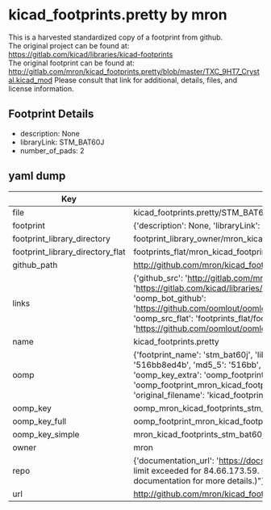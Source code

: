 # kicad_footprints.pretty by mron  
This is a harvested standardized copy of a footprint from github.  
The original project can be found at:  
https://gitlab.com/kicad/libraries/kicad-footprints  
The original footprint can be found at:
http://gitlab.com/mron/kicad_footprints.pretty/blob/master/TXC_9HT7_Crystal.kicad_mod
Please consult that link for additional, details, files, and license information.  
## Footprint Details
* description: None  
* libraryLink: STM_BAT60J  
* number_of_pads: 2  
## yaml dump  
| Key | Value |  
| --- | --- |  
| file | kicad_footprints.pretty/STM_BAT60J.kicad_mod |  
| footprint | {'description': None, 'libraryLink': 'STM_BAT60J', 'number_of_pads': 2} |  
| footprint_library_directory | footprint_library_owner/mron_kicad_footprints.pretty |  
| footprint_library_directory_flat | footprints_flat/mron_kicad_footprints_stm_bat60j/working |  
| github_path | http://github.com/mron/kicad_footprints.pretty/blob/master/STM_BAT60J.kicad_mod |  
| links | {'github_src': 'http://gitlab.com/mron/kicad_footprints.pretty/blob/master/TXC_9HT7_Crystal.kicad_mod', 'github_src_repo': 'https://gitlab.com/kicad/libraries/kicad-footprints', 'oomp_bot': 'footprints/mron_kicad_footprints_stm_bat60j/working', 'oomp_bot_github': 'https://github.com/oomlout/oomlout_oomp_footprint_bot/tree/main/footprints/mron_kicad_footprints_stm_bat60j/working', 'oomp_src_flat': 'footprints_flat/footprints_flat/mron_kicad_footprints_stm_bat60j/working', 'oomp_src_flat_github': 'https://github.com/oomlout/oomlout_oomp_footprint_src/tree/main/footprints_flat/mron_kicad_footprints_stm_bat60j/working'} |  
| name | kicad_footprints.pretty |  
| oomp | {'footprint_name': 'stm_bat60j', 'library_name': 'kicad_footprints', 'md5': '516bb8ed4be13d6f1a3b3be96869dd72', 'md5_10': '516bb8ed4b', 'md5_5': '516bb', 'md5_6': '516bb8', 'oomp_key': 'oomp_mron_kicad_footprints_stm_bat60j', 'oomp_key_extra': 'oomp_footprint_mron_kicad_footprints_stm_bat60j', 'oomp_key_full': 'oomp_footprint_mron_kicad_footprints_stm_bat60j_516bb8', 'oomp_key_simple': 'mron_kicad_footprints_stm_bat60j', 'original_filename': 'kicad_footprints.pretty/STM_BAT60J.kicad_mod', 'owner_name': 'mron'} |  
| oomp_key | oomp_mron_kicad_footprints_stm_bat60j |  
| oomp_key_full | oomp_footprint_mron_kicad_footprints_stm_bat60j |  
| oomp_key_simple | mron_kicad_footprints_stm_bat60j |  
| owner | mron |  
| repo | {'documentation_url': 'https://docs.github.com/rest/overview/resources-in-the-rest-api#rate-limiting', 'message': "API rate limit exceeded for 84.66.173.59. (But here's the good news: Authenticated requests get a higher rate limit. Check out the documentation for more details.)"} |  
| url | http://github.com/mron/kicad_footprints.pretty |  

